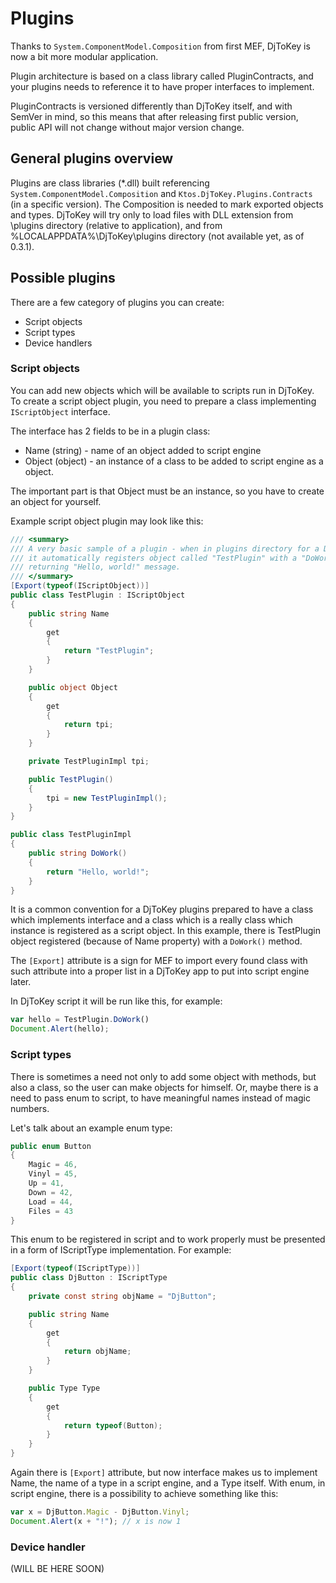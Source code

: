 Plugins
=======

Thanks to `System.ComponentModel.Composition` from first MEF, DjToKey is now
a bit more modular application.

Plugin architecture is based on a class library called PluginContracts, and
your plugins needs to reference it to have proper interfaces to implement.

PluginContracts is versioned differently than DjToKey itself, and with
SemVer in mind, so this means that after releasing first public version,
public API will not change without major version change.

## General plugins overview
Plugins are class libraries (*.dll) built referencing `System.ComponentModel.Composition`
and `Ktos.DjToKey.Plugins.Contracts` (in a specific version). The Composition
is needed to mark exported objects and types. DjToKey will try only to load
files with DLL extension from \plugins directory (relative to application),
and from %LOCALAPPDATA%\DjToKey\plugins directory (not available yet, as of 0.3.1).

## Possible plugins
There are a few category of plugins you can create:
* Script objects
* Script types
* Device handlers

### Script objects
You can add new objects which will be available to scripts run in DjToKey.
To create a script object plugin, you need to prepare a class implementing
`IScriptObject` interface. 

The interface has 2 fields to be in a plugin class:
* Name (string) - name of an object added to script engine
* Object (object) - an instance of a class to be added to script engine as a object.

The important part is that Object must be an instance, so you have to create
an object for yourself.

Example script object plugin may look like this:

```csharp
/// <summary>
/// A very basic sample of a plugin - when in plugins directory for a DjToKey,
/// it automatically registers object called "TestPlugin" with a "DoWork" method
/// returning "Hello, world!" message.
/// </summary>
[Export(typeof(IScriptObject))]
public class TestPlugin : IScriptObject
{
    public string Name
    {
        get
        {
            return "TestPlugin";
        }
    }

    public object Object
    {
        get
        {
            return tpi;
        }
    }

    private TestPluginImpl tpi;

    public TestPlugin()
    {
        tpi = new TestPluginImpl();
    }
}

public class TestPluginImpl
{
    public string DoWork()
    {
        return "Hello, world!";
    }
}
```

It is a common convention for a DjToKey plugins prepared to have a class which
implements interface and a class which is a really class which instance is
registered as a script object. In this example, there is TestPlugin object
registered (because of Name property) with a `DoWork()` method.

The `[Export]` attribute is a sign for MEF to import every found class with
such attribute into a proper list in a DjToKey app to put into script engine
later.

In DjToKey script it will be run like this, for example:

```javascript
var hello = TestPlugin.DoWork()
Document.Alert(hello);
```

### Script types
There is sometimes a need not only to add some object with methods, but also
a class, so the user can make objects for himself. Or, maybe there is a need
to pass enum to script, to have meaningful names instead of magic numbers.

Let's talk about an example enum type:

```csharp
public enum Button
{
	Magic = 46,
	Vinyl = 45,
	Up = 41,
	Down = 42,
	Load = 44,
	Files = 43
}
```

This enum to be registered in script and to work properly must be presented
in a form of IScriptType implementation. For example:

```csharp
[Export(typeof(IScriptType))]
public class DjButton : IScriptType
{
	private const string objName = "DjButton";

	public string Name
	{
		get
		{
			return objName;
		}
	}

	public Type Type
	{
		get
		{
			return typeof(Button);
		}
	}
}
```

Again there is `[Export]` attribute, but now interface makes us to implement
Name, the name of a type in a script engine, and a Type itself. With enum, in
script engine, there is a possibility to achieve something like this:

```javascript
var x = DjButton.Magic - DjButton.Vinyl;
Document.Alert(x + "!"); // x is now 1
```

### Device handler
(WILL BE HERE SOON) 